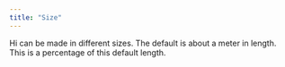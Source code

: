 ```yaml
---
title: "Size"
---
```


Hi can be made in different sizes. The default is about a meter in length.
This is a percentage of this default length.
